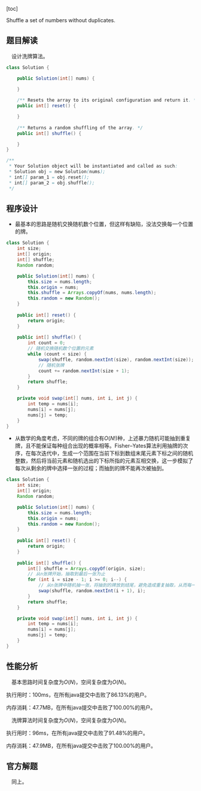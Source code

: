 [toc]

Shuffle a set of numbers without duplicates.



## 题目解读

&emsp;设计洗牌算法。

```java
class Solution {

    public Solution(int[] nums) {

    }
    
    /** Resets the array to its original configuration and return it. */
    public int[] reset() {

    }
    
    /** Returns a random shuffling of the array. */
    public int[] shuffle() {

    }
}

/**
 * Your Solution object will be instantiated and called as such:
 * Solution obj = new Solution(nums);
 * int[] param_1 = obj.reset();
 * int[] param_2 = obj.shuffle();
 */
```

## 程序设计

* 最基本的思路是随机交换随机数个位置，但这样有缺陷，没法交换每一个位置的牌。

```java
class Solution {
    int size;
    int[] origin;
    int[] shuffle;
    Random random;

    public Solution(int[] nums) {
        this.size = nums.length;
        this.origin = nums;
        this.shuffle = Arrays.copyOf(nums, nums.length);
        this.random = new Random();
    }
    
    public int[] reset() {
        return origin;
    }
    
    public int[] shuffle() {
        int count = 0;
        // 随机交换随机数个位置的元素
        while (count < size) {
            swap(shuffle, random.nextInt(size), random.nextInt(size));
            // 随机张牌
            count += random.nextInt(size + 1);
        }
        return shuffle;
    }

    private void swap(int[] nums, int i, int j) {
        int temp = nums[i];
        nums[i] = nums[j];
        nums[j] = temp;
    }
}
```

* 从数学的角度考虑，不同的牌的组合有$O(N!)$种，上述暴力随机可能抽到重复牌，且不能保证每种组合出现的概率相等。Fisher–Yates算法利用抽牌的次序，在每次迭代中，生成一个范围在当前下标到数组末尾元素下标之间的随机整数，然后将当前元素和随机选出的下标所指的元素互相交换，这一步模拟了每次从剩余的牌中选择一张的过程；而抽到的牌不能再次被抽到。

```java
class Solution {
    int size;
    int[] origin;
    Random random;

    public Solution(int[] nums) {
        this.size = nums.length;
        this.origin = nums;
        this.random = new Random();
    }
    
    public int[] reset() {
        return origin;
    }
    
    public int[] shuffle() {
        int[] shuffle = Arrays.copyOf(origin, size);
        // 从n张牌开始，抽取到最后一张为止
        for (int i = size - 1; i >= 0; i--) {
            // 从n张牌中随机抽一张，将抽到的牌放到结尾，避免造成重复抽取，从而每一张牌都参与到抽牌过程中
            swap(shuffle, random.nextInt(i + 1), i);
        }
        return shuffle;
    }

    private void swap(int[] nums, int i, int j) {
        int temp = nums[i];
        nums[i] = nums[j];
        nums[j] = temp;
    }
}
```

## 性能分析

&emsp;基本思路时间复杂度为$O(N)$，空间复杂度为$O(N)$。

执行用时：100ms，在所有java提交中击败了86.13%的用户。

内存消耗：47.7MB，在所有java提交中击败了100.00%的用户。

&emsp;洗牌算法时间复杂度为$O(N)$，空间复杂度为$O(N)$。

执行用时：96ms，在所有java提交中击败了91.48%的用户。

内存消耗：47.9MB，在所有java提交中击败了100.00%的用户。

## 官方解题

&emsp;同上。